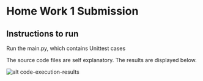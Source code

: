 # Home Work 1 Submission

## Instructions to run

Run the main.py, which contains Unittest cases

The source code files are self explanatory. The results are displayed below.

![alt code-execution-results](https://rawgit.com/tnkteja/fss16ntadiko/hw1/code/1/.images/2016-08-26_0119.png "")